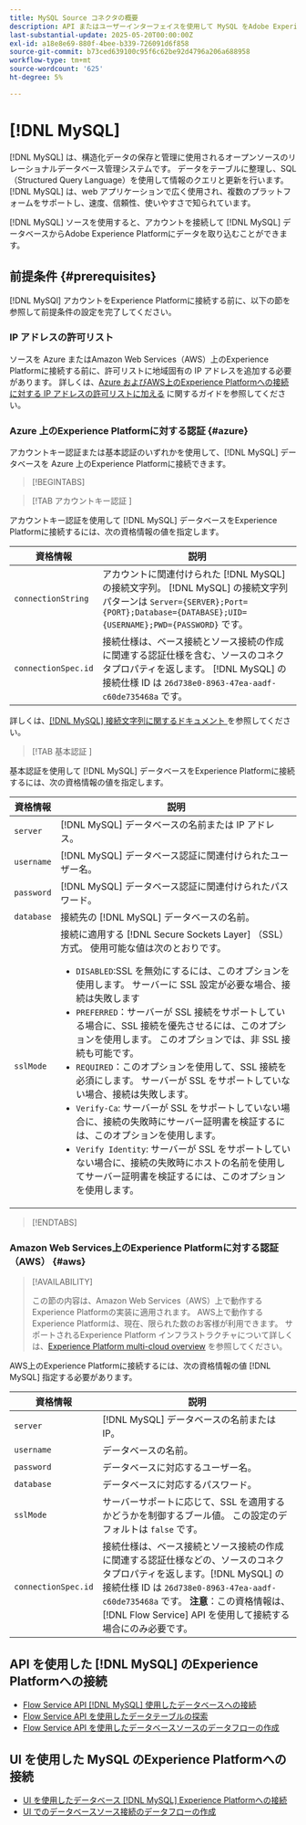```yaml
---
title: MySQL Source コネクタの概要
description: API またはユーザーインターフェイスを使用して MySQL をAdobe Experience Platformに接続する方法について説明します。
last-substantial-update: 2025-05-20T00:00:00Z
exl-id: a18e8e69-880f-4bee-b339-726091d6f858
source-git-commit: b73ced639100c95f6c62be92d4796a206a688958
workflow-type: tm+mt
source-wordcount: '625'
ht-degree: 5%

---
```


# [!DNL MySQL]

[!DNL MySQL] は、構造化データの保存と管理に使用されるオープンソースのリレーショナルデータベース管理システムです。 データをテーブルに整理し、SQL （Structured Query Language）を使用して情報のクエリと更新を行います。 [!DNL MySQL] は、web アプリケーションで広く使用され、複数のプラットフォームをサポートし、速度、信頼性、使いやすさで知られています。

[!DNL MySQL] ソースを使用すると、アカウントを接続して [!DNL MySQL] データベースからAdobe Experience Platformにデータを取り込むことができます。

## 前提条件 {#prerequisites}

[!DNL MySQl] アカウントをExperience Platformに接続する前に、以下の節を参照して前提条件の設定を完了してください。

### IP アドレスの許可リスト

ソースを Azure またはAmazon Web Services（AWS）上のExperience Platformに接続する前に、許可リストに地域固有の IP アドレスを追加する必要があります。 詳しくは、[Azure およびAWS上のExperience Platformへの接続に対する IP アドレスの許可リストに加える](../../ip-address-allow-list.md) に関するガイドを参照してください。

### Azure 上のExperience Platformに対する認証 {#azure}

アカウントキー認証または基本認証のいずれかを使用して、[!DNL MySQL] データベースを Azure 上のExperience Platformに接続できます。

>[!BEGINTABS]

>[!TAB  アカウントキー認証 ]

アカウントキー認証を使用して [!DNL MySQL] データベースをExperience Platformに接続するには、次の資格情報の値を指定します。

| 資格情報 | 説明 |
| --- | --- |
| `connectionString` | アカウントに関連付けられた [!DNL MySQL] の接続文字列。 [!DNL MySQL] の接続文字列パターンは `Server={SERVER};Port={PORT};Database={DATABASE};UID={USERNAME};PWD={PASSWORD}` です。 |
| `connectionSpec.id` | 接続仕様は、ベース接続とソース接続の作成に関連する認証仕様を含む、ソースのコネクタプロパティを返します。 [!DNL MySQL] の接続仕様 ID は `26d738e0-8963-47ea-aadf-c60de735468a` です。 |

詳しくは、[[!DNL MySQL]  接続文字列に関するドキュメント ](https://dev.mysql.com/doc/connector-net/en/connector-net-connections-string.html) を参照してください。

>[!TAB  基本認証 ]

基本認証を使用して [!DNL MySQL] データベースをExperience Platformに接続するには、次の資格情報の値を指定します。

| 資格情報 | 説明 |
| --- | --- |
| `server` | [!DNL MySQL] データベースの名前または IP アドレス。 |
| `username` | [!DNL MySQL] データベース認証に関連付けられたユーザー名。 |
| `password` | [!DNL MySQL] データベース認証に関連付けられたパスワード。 |
| `database` | 接続先の [!DNL MySQL] データベースの名前。 |
| `sslMode` | 接続に適用する [!DNL Secure Sockets Layer] （SSL）方式。 使用可能な値は次のとおりです。 <ul><li>`DISABLED`:SSL を無効にするには、このオプションを使用します。 サーバーに SSL 設定が必要な場合、接続は失敗します</li><li>`PREFERRED`：サーバーが SSL 接続をサポートしている場合に、SSL 接続を優先させるには、このオプションを使用します。 このオプションでは、非 SSL 接続も可能です。</li><li>`REQUIRED`：このオプションを使用して、SSL 接続を必須にします。 サーバーが SSL をサポートしていない場合、接続は失敗します。</li><li>`Verify-Ca`: サーバーが SSL をサポートしていない場合に、接続の失敗時にサーバー証明書を検証するには、このオプションを使用します。</li><li>`Verify Identity`: サーバーが SSL をサポートしていない場合に、接続の失敗時にホストの名前を使用してサーバー証明書を検証するには、このオプションを使用します。</li></ul> |

>[!ENDTABS]

### Amazon Web Services上のExperience Platformに対する認証（AWS） {#aws}

>[!AVAILABILITY]
>
>この節の内容は、Amazon Web Services（AWS）上で動作するExperience Platformの実装に適用されます。 AWS上で動作するExperience Platformは、現在、限られた数のお客様が利用できます。 サポートされるExperience Platform インフラストラクチャについて詳しくは、[Experience Platform multi-cloud overview](../../../landing/multi-cloud.md) を参照してください。

AWS上のExperience Platformに接続するには、次の資格情報の値 [!DNL MySQL] 指定する必要があります。

| 資格情報 | 説明 |
| --- | --- |
| `server` | [!DNL MySQL] データベースの名前または IP。 |
| `username` | データベースの名前。 |
| `password` | データベースに対応するユーザー名。 |
| `database` | データベースに対応するパスワード。 |
| `sslMode` | サーバーサポートに応じて、SSL を適用するかどうかを制御するブール値。 この設定のデフォルトは `false` です。 |
| `connectionSpec.id` | 接続仕様は、ベース接続とソース接続の作成に関連する認証仕様などの、ソースのコネクタプロパティを返します。[!DNL MySQL] の接続仕様 ID は `26d738e0-8963-47ea-aadf-c60de735468a` です。 **注意**：この資格情報は、[!DNL Flow Service] API を使用して接続する場合にのみ必要です。 |

## API を使用した [!DNL MySQL] のExperience Platformへの接続

- [Flow Service API [!DNL MySQL]  使用したデータベースへの接続](../../tutorials/api/create/databases/mysql.md)
- [Flow Service API を使用したデータテーブルの探索](../../tutorials/api/explore/tabular.md)
- [Flow Service API を使用したデータベースソースのデータフローの作成](../../tutorials/api/collect/database-nosql.md)

## UI を使用した MySQL のExperience Platformへの接続

- [UI を使用したデータベース  [!DNL MySQL] Experience Platformへの接続](../../tutorials/ui/create/databases/mysql.md)
- [UI でのデータベースソース接続のデータフローの作成](../../tutorials/ui/dataflow/databases.md)
